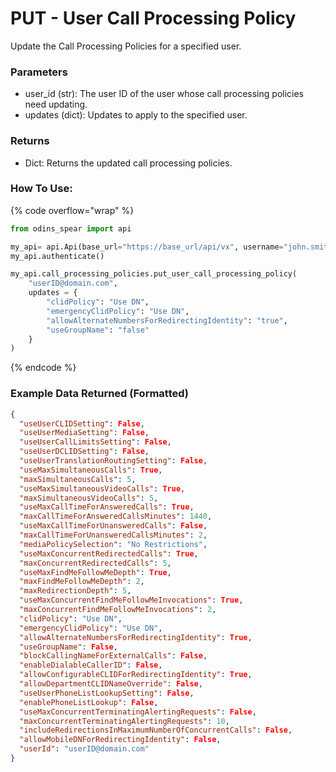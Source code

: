 # PUT - User Call Processing Policy

Update the Call Processing Policies for a specified user. 

### Parameters&#x20;

* user\_id (str): The user ID of the user whose call processing policies need updating.
* updates (dict): Updates to apply to the specified user. 

### Returns

* Dict: Returns the updated call processing policies.

### How To Use:

{% code overflow="wrap" %}
```python
from odins_spear import api

my_api= api.Api(base_url="https://base_url/api/vx", username="john.smith", password="ODIN_INSTANCE_1")
my_api.authenticate()

my_api.call_processing_policies.put_user_call_processing_policy(
    "userID@domain.com",
    updates = {
        "clidPolicy": "Use DN",
        "emergencyClidPolicy": "Use DN",
        "allowAlternateNumbersForRedirectingIdentity": "true",
        "useGroupName": "false"
    }
)
```
{% endcode %}

### Example Data Returned (Formatted)

```json
{
  "useUserCLIDSetting": False, 
  "useUserMediaSetting": False, 
  "useUserCallLimitsSetting": False, 
  "useUserDCLIDSetting": False, 
  "useUserTranslationRoutingSetting": False, 
  "useMaxSimultaneousCalls": True, 
  "maxSimultaneousCalls": 5, 
  "useMaxSimultaneousVideoCalls": True, 
  "maxSimultaneousVideoCalls": 5, 
  "useMaxCallTimeForAnsweredCalls": True, 
  "maxCallTimeForAnsweredCallsMinutes": 1440, 
  "useMaxCallTimeForUnansweredCalls": False, 
  "maxCallTimeForUnansweredCallsMinutes": 2, 
  "mediaPolicySelection": "No Restrictions", 
  "useMaxConcurrentRedirectedCalls": True, 
  "maxConcurrentRedirectedCalls": 5, 
  "useMaxFindMeFollowMeDepth": True, 
  "maxFindMeFollowMeDepth": 2, 
  "maxRedirectionDepth": 5, 
  "useMaxConcurrentFindMeFollowMeInvocations": True, 
  "maxConcurrentFindMeFollowMeInvocations": 2, 
  "clidPolicy": "Use DN", 
  "emergencyClidPolicy": "Use DN", 
  "allowAlternateNumbersForRedirectingIdentity": True, 
  "useGroupName": False, 
  "blockCallingNameForExternalCalls": False, 
  "enableDialableCallerID": False, 
  "allowConfigurableCLIDForRedirectingIdentity": True, 
  "allowDepartmentCLIDNameOverride": False, 
  "useUserPhoneListLookupSetting": False, 
  "enablePhoneListLookup": False, 
  "useMaxConcurrentTerminatingAlertingRequests": False, 
  "maxConcurrentTerminatingAlertingRequests": 10, 
  "includeRedirectionsInMaximumNumberOfConcurrentCalls": False, 
  "allowMobileDNForRedirectingIdentity": False, 
  "userId": "userID@domain.com"
}

```

